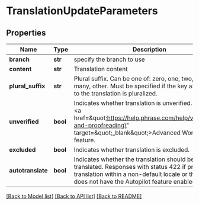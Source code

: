 # TranslationUpdateParameters

## Properties
Name | Type | Description | Notes
------------ | ------------- | ------------- | -------------
**branch** | **str** | specify the branch to use | [optional] 
**content** | **str** | Translation content | [optional] 
**plural_suffix** | **str** | Plural suffix. Can be one of: zero, one, two, few, many, other. Must be specified if the key associated to the translation is pluralized. | [optional] 
**unverified** | **bool** | Indicates whether translation is unverified. Part of the &lt;a href&#x3D;\&quot;https://help.phrase.com/help/verification-and-proofreading\&quot; target&#x3D;\&quot;_blank\&quot;&gt;Advanced Workflows&lt;/a&gt; feature. | [optional] 
**excluded** | **bool** | Indicates whether translation is excluded. | [optional] 
**autotranslate** | **bool** | Indicates whether the translation should be auto-translated. Responses with status 422 if provided for translation within a non-default locale or the project does not have the Autopilot feature enabled. | [optional] 

[[Back to Model list]](../README.md#documentation-for-models) [[Back to API list]](../README.md#documentation-for-api-endpoints) [[Back to README]](../README.md)


